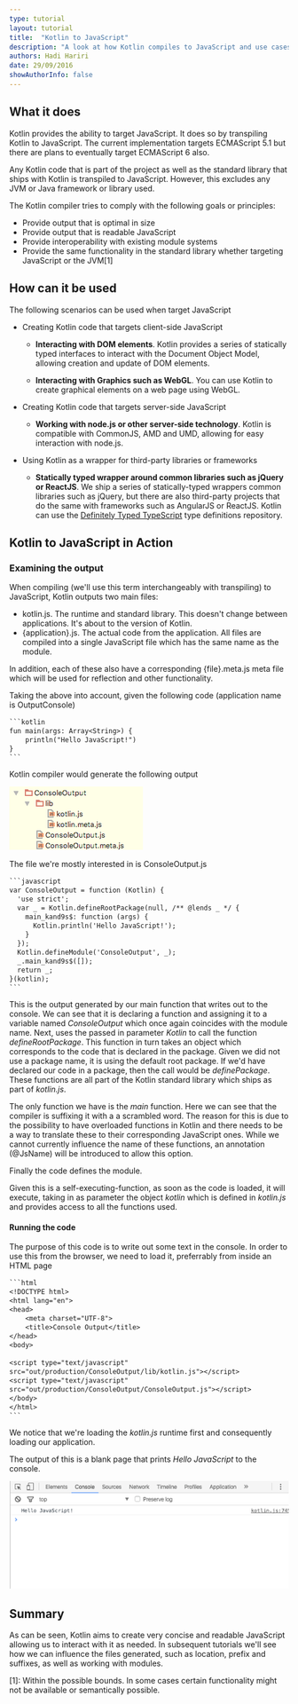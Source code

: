 ```yaml
---
type: tutorial
layout: tutorial
title:  "Kotlin to JavaScript"
description: "A look at how Kotlin compiles to JavaScript and use cases"
authors: Hadi Hariri 
date: 29/09/2016
showAuthorInfo: false
---
```


## What it does

Kotlin provides the ability to target JavaScript. It does so by transpiling Kotlin to JavaScript. The current implementation targets ECMAScript 5.1 but there are plans to eventually
 target ECMAScript 6 also. 
 
Any Kotlin code that is part of the project as well as the standard library that ships with Kotlin is transpiled to JavaScript. 
However, this excludes any JVM or Java framework or library used.

The Kotlin compiler tries to comply with the following goals or principles:

* Provide output that is optimal in size
* Provide output that is readable JavaScript
* Provide interoperability with existing module systems
* Provide the same functionality in the standard library whether targeting JavaScript or the JVM[1]

## How can it be used

The following scenarios can be used when target JavaScript

* Creating Kotlin code that targets client-side JavaScript
    
    * **Interacting with DOM elements**. Kotlin provides a series of statically typed interfaces to interact with the Document Object Model, allowing creation and update of DOM elements. 
    
    * **Interacting with Graphics such as WebGL**. You can use Kotlin to create graphical elements on a web page using WebGL.

* Creating Kotlin code that targets server-side JavaScript

    * **Working with node.js or other server-side technology**. Kotlin is compatible with CommonJS, AMD and UMD, allowing for easy interaction with node.js.
    
* Using Kotlin as a wrapper for third-party libraries or frameworks

    * **Statically typed wrapper around common libraries such as jQuery or ReactJS**. We ship a series of statically-typed wrappers common libraries such as jQuery, but there are also
     third-party projects that do the same with frameworks such as AngularJS or ReactJS. Kotlin can use the [Definitely Typed TypeScript](http://definitelytyped.org/) type definitions repository.

## Kotlin to JavaScript in Action


### Examining the output

When compiling (we'll use this term interchangeably with transpiling) to JavaScript, Kotlin outputs two main files:

* kotlin.js. The runtime and standard library. This doesn't change between applications. It's about to the version of Kotlin.
* {application}.js. The actual code from the application. All files are compiled into a single JavaScript file which has the same name as the module.

In addition, each of these also have a corresponding {file}.meta.js meta file which will be used for reflection and other functionality. 

Taking the above into account, given the following code (application name is OutputConsole)


    ```kotlin
    fun main(args: Array<String>) {
        println("Hello JavaScript!")
    }
    ```

Kotlin compiler would generate the following output


   ![Compiler Output](compiler-output.png)


The file we're mostly interested in is ConsoleOutput.js


    ```javascript
    var ConsoleOutput = function (Kotlin) {
      'use strict';
      var _ = Kotlin.defineRootPackage(null, /** @lends _ */ {
        main_kand9s$: function (args) {
          Kotlin.println('Hello JavaScript!');
        }
      });
      Kotlin.defineModule('ConsoleOutput', _);
      _.main_kand9s$([]);
      return _;
    }(kotlin);
    ```

This is the output generated by our main function that writes out to the console. We can see that it is declaring a function and assigning it to a variable named *ConsoleOutput* which once again coincides with the module name. 
Next, uses the passed in parameter *Kotlin* to call the function *defineRootPackage*. This function in turn takes an object which corresponds to the code that is declared in the package. Given we did not 
use a package name, it is using the default root package. If we'd have declared our code in a package, then the call would be *definePackage*. These functions are all part of the Kotlin standard library which ships as part of *kotlin.js*.
 
The only function we have is the *main* function. Here we can see that the compiler is suffixing it with a a scrambled word. The reason for this is due to the possibility to have overloaded functions in Kotlin and there needs to be a way to
translate these to their corresponding JavaScript ones. While we cannot currently influence the name of these functions, an annotation (@JsName) will be introduced to allow this option. 

Finally the code defines the module. 

Given this is a self-executing-function, as soon as the code is loaded, it will execute, taking in as parameter the object *kotlin* which is defined in *kotlin.js* and provides access to all the functions used.

#### Running the code

The purpose of this code is to write out some text in the console. In order to use this from the browser, we need to load it, preferrably from inside an HTML page


    ```html
    <!DOCTYPE html>
    <html lang="en">
    <head>
        <meta charset="UTF-8">
        <title>Console Output</title>
    </head>
    <body>
    
    <script type="text/javascript" src="out/production/ConsoleOutput/lib/kotlin.js"></script>
    <script type="text/javascript" src="out/production/ConsoleOutput/ConsoleOutput.js"></script>
    </body>
    </html>
    ```

We notice that we're loading the *kotlin.js* runtime first and consequently loading our application.

The output of this is a blank page that prints *Hello JavaScript* to the console.

   ![Application Output](app-output.png)



## Summary

As can be seen, Kotlin aims to create very concise and readable JavaScript allowing us to interact with it as needed. 
In subsequent tutorials we'll see how we can influence the files generated, such as location, prefix and suffixes, as well as working with modules.


   
 
 




[1]: Within the possible bounds. In some cases certain functionality might not be available or semantically possible. 


   